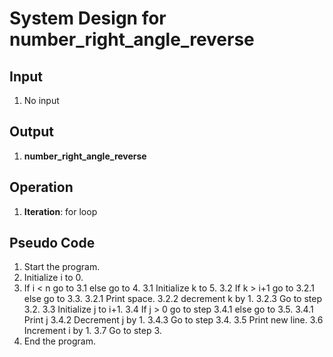 # System Design for number_right_angle_reverse

## Input
1. No input  

## Output
1. **number_right_angle_reverse**

## Operation
1. **Iteration**: for loop

## Pseudo Code
1. Start the program.
2. Initialize i to 0.
3. If i < n go to 3.1 else go to 4.
    3.1 Initialize k to 5.
    3.2 If k > i+1 go to 3.2.1 else go to 3.3.
        3.2.1 Print space.
        3.2.2 decrement k by 1.
        3.2.3 Go to step 3.2.
    3.3 Initialize j to i+1.
    3.4 If j > 0 go to step 3.4.1 else go to 3.5.
        3.4.1 Print j
        3.4.2 Decrement j by 1.
        3.4.3 Go to step 3.4.
    3.5 Print new line.
    3.6 Increment i by 1.
    3.7 Go to step 3.
4. End the program.
